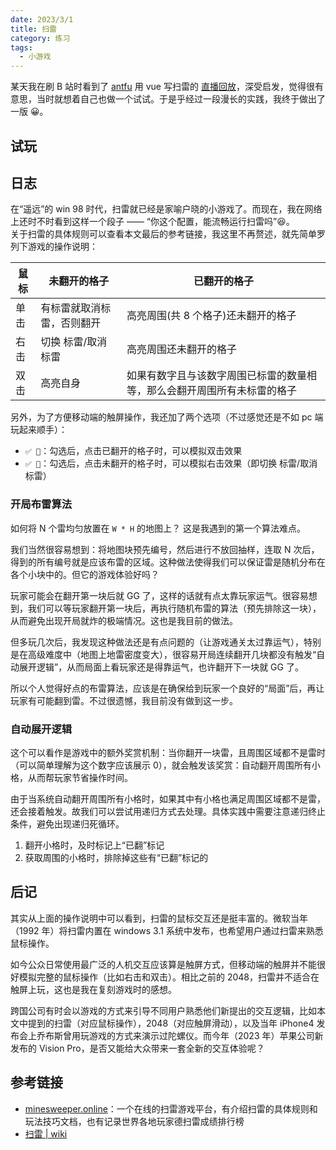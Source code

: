 ```yaml
---
date: 2023/3/1
title: 扫雷
category: 练习
tags:
  - 小游戏
---
```


某天我在刷 B 站时看到了 [antfu](https://antfu.me/) 用 vue 写扫雷的 [直播回放](https://www.bilibili.com/video/BV1ia411b7jY/)，深受启发，觉得很有意思，当时就想着自己也做一个试试。于是乎经过一段漫长的实践，我终于做出了一版 😀。

## 试玩

## 日志

在“遥远”的 win 98 时代，扫雷就已经是家喻户晓的小游戏了。而现在，我在网络上还时不时看到这样一个段子 —— “你这个配置，能流畅运行扫雷吗”😆。  
关于扫雷的具体规则可以查看本文最后的参考链接，我这里不再赘述，就先简单罗列下游戏的操作说明：

| 鼠标 | 未翻开的格子               | 已翻开的格子                                                             |
| ---- | -------------------------- | ------------------------------------------------------------------------ |
| 单击 | 有标雷就取消标雷，否则翻开 | 高亮周围(共 8 个格子)还未翻开的格子                                      |
| 右击 | 切换 标雷/取消标雷         | 高亮周围还未翻开的格子                                                   |
| 双击 | 高亮自身                   | 如果有数字且与该数字周围已标雷的数量相等，那么会翻开周围所有未标雷的格子 |

另外，为了方便移动端的触屏操作，我还加了两个选项（不过感觉还是不如 pc 端玩起来顺手）：

- `✅ 🚀`：勾选后，点击已翻开的格子时，可以模拟双击效果
- `✅ 🚩`：勾选后，点击未翻开的格子时，可以模拟右击效果（即切换 标雷/取消标雷）

### 开局布雷算法

如何将 N 个雷均匀放置在 `W * H` 的地图上？ 这是我遇到的第一个算法难点。

我们当然很容易想到：将地图块预先编号，然后进行不放回抽样，连取 N 次后，得到的所有编号就是应该布雷的区域。这种做法使得我们可以保证雷是随机分布在各个小块中的。但它的游戏体验好吗？

玩家可能会在翻开第一块后就 GG 了，这样的话就有点太靠玩家运气。很容易想到，我们可以等玩家翻开第一块后，再执行随机布雷的算法（预先排除这一块），从而避免出现开局就炸的极端情况。这也是我目前的做法。

但多玩几次后，我发现这种做法还是有点问题的（让游戏通关太过靠运气），特别是在高级难度中（地图上地雷密度变大），很容易开局连续翻开几块都没有触发“自动展开逻辑”，从而局面上看玩家还是得靠运气，也许翻开下一块就 GG 了。

所以个人觉得好点的布雷算法，应该是在确保给到玩家一个良好的“局面”后，再让玩家有可能翻到雷。不过很遗憾，我目前没有做到这一步。

### 自动展开逻辑

这个可以看作是游戏中的额外奖赏机制：当你翻开一块雷，且周围区域都不是雷时（可以简单理解为这个数字应该展示 0），就会触发该奖赏：自动翻开周围所有小格，从而帮玩家节省操作时间。

由于当系统自动翻开周围所有小格时，如果其中有小格也满足周围区域都不是雷，还会接着触发。故我们可以尝试用递归方式去处理。具体实践中需要注意递归终止条件，避免出现递归死循环。

1. 翻开小格时，及时标记上“已翻”标记
2. 获取周围的小格时，排除掉这些有“已翻”标记的

## 后记

其实从上面的操作说明中可以看到，扫雷的鼠标交互还是挺丰富的。微软当年（1992 年）将扫雷内置在 windows 3.1
系统中发布，也希望用户通过扫雷来熟悉鼠标操作。

如今公众日常使用最广泛的人机交互应该算是触屏方式，但移动端的触屏并不能很好模拟完整的鼠标操作（比如右击和双击）。相比之前的
2048，扫雷并不适合在触屏上玩，这也是我在复刻游戏时的感想。

跨国公司有时会以游戏的方式来引导不同用户熟悉他们新提出的交互逻辑，比如本文中提到的扫雷（对应鼠标操作），2048（对应触屏滑动），以及当年 iPhone4 发布会上乔布斯曾用玩游戏的方式来演示过陀螺仪。而今年（2023 年）苹果公司新发布的 Vision Pro，是否又能给大众带来一套全新的交互体验呢？

## 参考链接

- [minesweeper.online](https://minesweeper.online/cn/)：一个在线的扫雷游戏平台，有介绍扫雷的具体规则和玩法技巧文档，也有记录世界各地玩家德扫雷成绩排行榜
- [扫雷 | wiki](<https://en.wikipedia.org/wiki/Minesweeper_(video_game)>)
